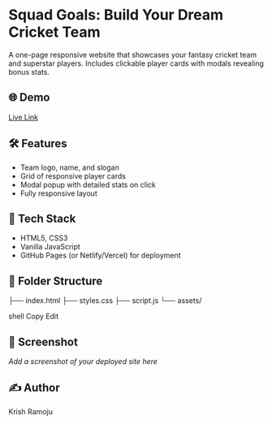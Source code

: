 # Squad Goals: Build Your Dream Cricket Team

A one-page responsive website that showcases your fantasy cricket team and superstar players. Includes clickable player cards with modals revealing bonus stats.

## 🌐 Demo
[Live Link](https://yourusername.github.io/squad-goals/) <!-- Replace after deployment -->

## 🛠 Features
- Team logo, name, and slogan
- Grid of responsive player cards
- Modal popup with detailed stats on click
- Fully responsive layout

## 🚀 Tech Stack
- HTML5, CSS3
- Vanilla JavaScript
- GitHub Pages (or Netlify/Vercel) for deployment

## 📁 Folder Structure
├── index.html
├── styles.css
├── script.js
└── assets/

shell
Copy
Edit

## 📸 Screenshot
*Add a screenshot of your deployed site here*

## ✍️ Author
Krish Ramoju
